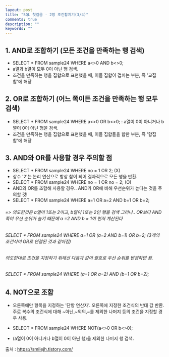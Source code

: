```yaml
---
layout: post
title: "SQL 첫걸음 - 2장 조건합치기(3/4)" 
comments: true
description: ""
keywords: ""
---
```


## 1. AND로 조합하기 (모든 조건을 만족하는 행 검색)
- SELECT * FROM sample24 WHERE a<>0 AND b<>0;
- a열과 b열이 모두 0이 아닌 행 검색.
- 조건을 만족하는 행을 집합으로 표현했을 때, 이들 집합이 겹치는 부분, 즉 '교집합'에 해당


## 2. OR로 조합하기 (어느 쪽이든 조건을 만족하는 행 모두 검색)
- SELECT * FROM sample24 WHERE a<>0 OR b<>0;
: a열이 0이 아니거나 b열이 0이 아닌 행을 검색.
- 조건을 만족하는 행을 집합으로 표현했을 때, 이들 집합들을 합한 부분, 즉 '합집합'에 해당


## 3. AND와 OR를 사용할 경우 주의할 점
- SELECT * FROM sample24 WHERE no = 1 OR 2; (X)
- 상수 '2'는 논리 연산으로 항상 참이 되어 결과적으로 모든 행을 반환.
- SELECT * FROM sample24 WHERE no = 1 OR no = 2; (O)
- AND와 OR를 조합해 사용할 경우.. AND가 OR에 비해 우선순위가 높다는 것을 주의할 것!
- SELECT * FROM sample24 WHERE a=1 OR a=2 AND b=1 OR b=2;  
###### => 의도한것은 a열이 1또는 2이고, b열이 1또는 2인 행을 검색 그러나.. OR보다 AND쪽이 우선 순위가  높기    때문에 a =2 AND b = 1이 먼저 계산된다 
###### SELECT * FROM sample24 WHERE a=1 OR (a=2 AND b=1) OR b=2; (3개의 조건식이 OR로 연결된 것과 같아짐)
###### 의도한대로 조건을 지정하기 위해선 다음과 같이 괄호로 우선 순위를 변경하면 됨.
###### SELECT * FROM sample24 WHERE (a=1 OR a=2) AND (b=1 OR b=2);


## 4. NOT으로 조합
- 오른쪽에만 항목을 지정하는 '단항 연산자'. 오른쪽에 지정한 조건식의 반대 값 반환.
주로 복수의 조건식에 대해 ~아닌,~외의,~를 제외한 나머지 등의 조건을 지정할 경우 사용. 

- SELECT * FROM sample24 WHERE NOT(a<>0 OR b<>0);
- (a열이 0이 아니거나 b열이 0이 아닌 행)을 제외한 나머지 행 검색. 


출처 : https://smilejh.tistory.com/